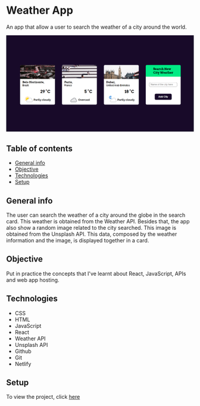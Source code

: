 # Weather App

An app that allow a user to search the weather of a city around the world.

![App Image](./src/img/app-image.png)

## Table of contents
- [General info](#general-info)
- [Objective](#objective)
- [Technologies](#technologies)
- [Setup](#setup)

## General info

The user can search the weather of a city around the globe in the search card. This weather is obtained from the Weather API. Besides that, the app also show a random image related to the city searched. This image is obtained from the Unsplash API. This data, composed by the weather information and the image, is displayed together in a card.

## Objective

Put in practice the concepts that I've learnt about React, JavaScript, APIs and web app hosting.

## Technologies

- CSS
- HTML
- JavaScript
- React
- Weather API
- Unsplash API
- Github
- Git
- Netlify

## Setup

To view the project, click [here](https://pam-weather-app.netlify.app/)

